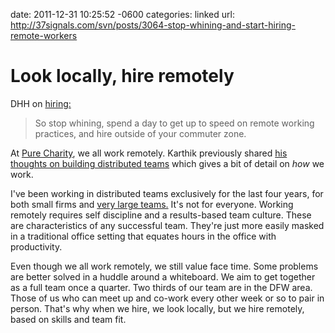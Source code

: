 date: 2011-12-31 10:25:52 -0600
categories: linked
url: http://37signals.com/svn/posts/3064-stop-whining-and-start-hiring-remote-workers

# Look locally, hire remotely

DHH on
[hiring:](http://hkarthik.me/blog/2011/12/12/beating-the-talent-crunch-with-a-distributed-team/)

> So stop whining, spend a day to get up to speed on remote working
> practices, and hire outside of your commuter zone.

At [Pure Charity](http://purecharity.com), we all work remotely. Karthik
previously shared [his thoughts on building distributed
teams](http://hkarthik.me/blog/2011/12/12/beating-the-talent-crunch-with-a-distributed-team/) which gives a bit of detail on _how_ we work.

I've been working in distributed teams exclusively for the last four
years, for both small firms and [very large teams.](http://hp.com) It's
not for everyone. Working remotely requires self discipline and a
results-based team culture. These are characteristics of any successful team.
They're just more easily masked in a traditional office setting that equates
hours in the office with productivity.

Even though we all work remotely, we still value face time. Some
problems are better solved in a huddle around a whiteboard. We aim to
get together as a full team once a quarter. Two thirds of our team are in the DFW area.
Those of us who can meet up and co-work every other week or so to pair in
person. That's why when we hire, we look locally, but we hire remotely,
based on skills and team fit.
